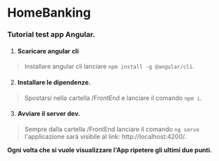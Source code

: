 # HomeBanking

### Tutorial test app Angular.

1. #### Scaricare angular cli

> Installare angular cli lanciare `npm install -g @angular/cli`.

2. #### Installare le dipendenze.

> Spostarsi nella cartella /FrontEnd e lanciare il comando `npm i`.

3. #### Avviare il server dev.

> Sempre dalla cartella /FrontEnd lanciare il comando `ng serve` l'applicazione sará visibile al link: http://localhost:4200/.

**Ogni volta che si vuole visualizzare l'App ripetere gli ultimi due punti.**

